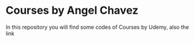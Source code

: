 # Courses by Angel Chavez

In this repository you will find some codes of Courses by Udemy, also the link
